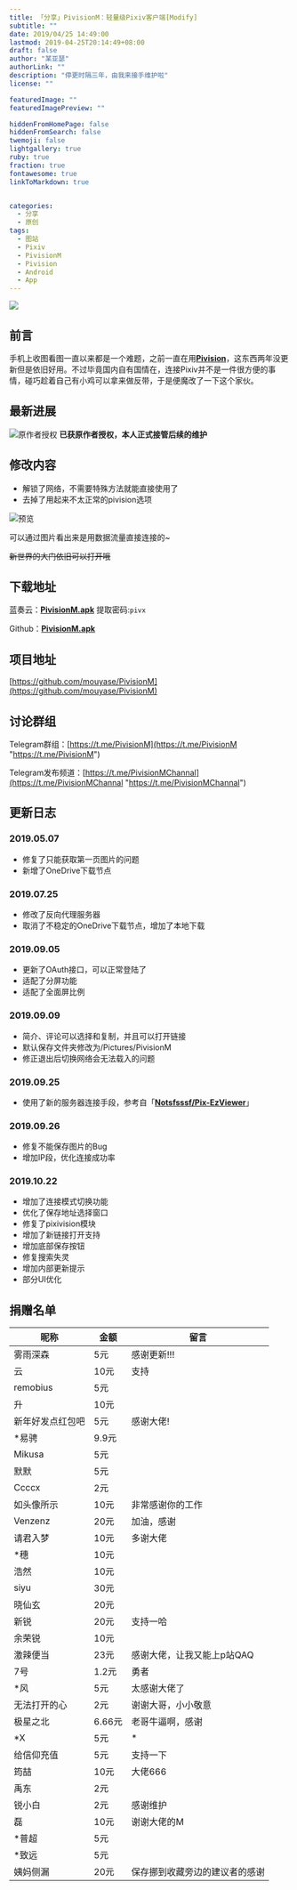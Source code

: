```yaml
---
title: 「分享」PivisionM：轻量级Pixiv客户端[Modify]
subtitle: ""
date: 2019/04/25 14:49:00
lastmod: 2019-04-25T20:14:49+08:00
draft: false
author: "某亚瑟"
authorLink: ""
description: "停更时隔三年，由我来接手维护啦"
license: ""

featuredImage: ""
featuredImagePreview: ""

hiddenFromHomePage: false
hiddenFromSearch: false
twemoji: false
lightgallery: true
ruby: true
fraction: true
fontawesome: true
linkToMarkdown: true


categories: 
  - 分享
  - 原创
tags: 
  - 图站
  - Pixiv
  - PivisionM
  - Pivision
  - Android
  - App
---
```


<!--more-->

![](https://cdn.jsdelivr.net/gh/mouyase/Yojigen.Tech@master/static/assets/8/cover.jpg)

## 前言
手机上收图看图一直以来都是一个难题，之前一直在用[**Pivision**](https://www.coolapk.com/apk/com.reiya.pixiv)，这东西两年没更新但是依旧好用。不过毕竟国内自有国情在，连接Pixiv并不是一件很方便的事情，碰巧趁着自己有小鸡可以拿来做反带，于是便魔改了一下这个家伙。

## 最新进展
![原作者授权](https://cdn.jsdelivr.net/gh/mouyase/Yojigen.Tech@master/static/assets/8/1.jpg)
**已获原作者授权，本人正式接管后续的维护**

## 修改内容

 - 解锁了网络，不需要特殊方法就能直接使用了
 - 去掉了用起来不太正常的pivision选项

![预览](https://cdn.jsdelivr.net/gh/mouyase/Yojigen.Tech@master/static/assets/8/2.jpg)

可以通过图片看出来是用数据流量直接连接的~

~~新世界的大门依旧可以打开哦~~

## 下载地址

蓝奏云：[**PivisionM.apk**](https://www.lanzous.com/b00n5cwdg) 提取密码:`pivx`

Github：[**PivisionM.apk**](https://github.com/mouyase/PivisionM/releases/latest/download/PivisionM.apk "PivisionM.apk")

## 项目地址

[https://github.com/mouyase/PivisionM](https://github.com/mouyase/PivisionM)


## 讨论群组

Telegram群组：[https://t.me/PivisionM](https://t.me/PivisionM "https://t.me/PivisionM")

Telegram发布频道：[https://t.me/PivisionMChannal](https://t.me/PivisionMChannal "https://t.me/PivisionMChannal")

## 更新日志
### 2019.05.07

 - 修复了只能获取第一页图片的问题
 - 新增了OneDrive下载节点

### 2019.07.25

 - 修改了反向代理服务器
 - 取消了不稳定的OneDrive下载节点，增加了本地下载

### 2019.09.05

 - 更新了OAuth接口，可以正常登陆了
 - 适配了分屏功能
 - 适配了全面屏比例

### 2019.09.09

 - 简介、评论可以选择和复制，并且可以打开链接
 - 默认保存文件夹修改为/Pictures/PivisionM
 - 修正退出后切换网络会无法载入的问题

### 2019.09.25

 - 使用了新的服务器连接手段，参考自「[**Notsfsssf/Pix-EzViewer**](https://github.com/Notsfsssf/Pix-EzViewer "Notsfsssf/Pix-EzViewer")」

### 2019.09.26

 - 修复不能保存图片的Bug
 - 增加IP段，优化连接成功率

### 2019.10.22

 - 增加了连接模式切换功能
 - 优化了保存地址选择窗口
 - 修复了pixivision模块
 - 增加了新链接打开支持
 - 增加底部保存按钮
 - 修复搜索失灵
 - 增加内部更新提示
 - 部分UI优化

## 捐赠名单
|昵称|金额|留言|
| ------------ | ------------ | ------------ |
|雾雨深森|5元|感谢更新!!!|
|云|10元|支持|
|remobius|5元| |
|升|10元| |
|新年好发点红包吧|5元|感谢大佬!|
|\*易骋|9.9元| |
|Mikusa|5元| |
|默默|5元| |
|Ccccx|2元| |
|如头像所示|10元|非常感谢你的工作|
|Venzenz|20元|加油，感谢|
|请君入梦|10元|多谢大佬|
|\*穗|10元| |
|浩然|10元| |
|siyu|30元| |
|晓仙玄|20元| |
|新锐|20元|支持一哈|
|余荣锐|10元| |
|激辣便当|23元|感谢大佬，让我又能上p站QAQ|
|7号|1.2元|勇者|
|\*风|5元|太感谢大佬了|
|无法打开的心|2元|谢谢大哥，小小敬意|
|极星之北|6.66元|老哥牛逼啊，感谢|
|\*X|5元|\*|
|给信仰充值|5元|支持一下|
|筠喆|10元|大佬666|
|禹东|2元| |
|锐小白|2元|感谢维护|
|磊|10元|谢谢大佬的M|
|\*普超|5元| |
|\*致远|5元| |
|姨妈侧漏|20元|保存挪到收藏旁边的建议者的感谢|